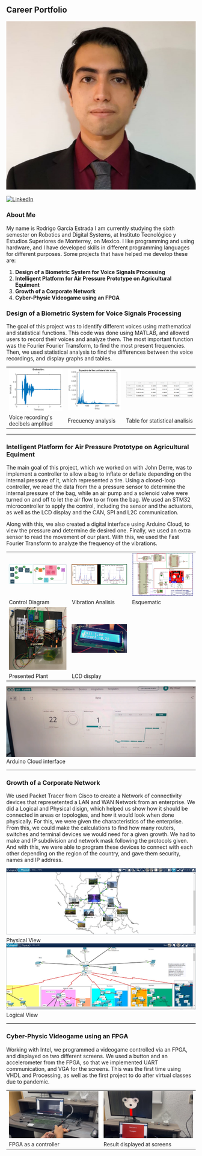 ## Career Portfolio

<img src="images/Captura de pantalla 2023-05-09 154352.png">

[![LinkedIn](https://img.shields.io/badge/LinkedIn-Rodrigo_García-0077B5?style=for-the-badge&logo=linkedin&logoColor=white&labelColor=101010)](https://www.linkedin.com/in/rodrigo-garcia-estrada-2001-eng)

### About Me
My name is Rodrigo García Estrada
I am currently studying the sixth semester on Robotics and Digital Systems, at Instituto Tecnológico y Estudios Superiores de Monterrey, on Mexico. I like programming and using hardware, and I have developed skills in different programming languages for different purposes.
Some projects that have helped me develop these are:

1. **Design of a Biometric System for Voice Signals Processing**
2. **Intelligent Platform for Air Pressure Prototype on Agricultural Equiment**
3. **Growth of a Corporate Network**
4. **Cyber-Physic Videogame using an FPGA**

### Design of a Biometric System for Voice Signals Processing
The goal of this project was to identify different voices using mathematical and statistical functions. This code was done using MATLAB, and allowed users to record their voices and analyze them. The most important function was the Fourier Fourier Transform, to find the most present frequencies. Then, we used statistical analysis to find the differences between the voice recordings, and display graphs and tables.

<table style="width:100%">
<tr>
<td>
<img src="images/AMplitud.png">
</a>
</td>
<td><img src="images/Frecuencias.png">
</a>
</td>
<td>
<img src="images/Tabla.png">
</a>
</td>
</tr>
<tr>
<td>
Voice recording's decibels amplitud
</a>
</td>
<td>
Frecuency analysis 
</a>
</td>
<td>
Table for statistical analisis
</a>
</td>
</tr>
</table>

___


### Intelligent Platform for Air Pressure Prototype on Agricultural Equiment
The main goal of this project, which we worked on with John Derre, was to implement a controller to allow a bag to inflate or deflate depending on the internal pressure of it, which represented a tire. Using a closed-loop controller, we read the data from the a pressure sensor to determine the internal pressure of the bag, while an air pump and a solenoid valve were turned on and off to let the air flow to or from the bag. We used an STM32 microcontroller to apply the control, including the sensor and the actuators, as well as the LCD display and the CAN, SPI and L2C communication.

Along with this, we also created a digital interface using Arduino Cloud, to view the pressure and determine de desired one. Finally, we used an extra sensor to read the movement of our plant. With this, we used the Fast Fourier Transform to analyze the frequency of the vibrations. 

<table style="width:100%">
<tr>
<td>
<img src="images/d_control deere.png">
</a>
</td>
<td>
<img src="images/frec deere.png">
</a>
</td>
<td>
<img src="images/esq deere.png">
</a>
</td>
</tr>
<tr>
<td>
Control Diagram
</a>
</td>
<td>
Vibration Analisis
</a>
</td>
<td>
Esquematic
</a>
</td>
</tr>
<tr>
<td>
<img src="images/planta deere.png">
</a>
</td>
<td>
<img src="images/lcd deere.png">
</a>
</td>
</tr>
<tr>
<td>
Presented Plant
</a>
</td>
<td>
LCD display
</a>
</td>
</tr>
</table>

<img src="images/iot cloud.png">
Arduino Cloud interface

___

### Growth of a Corporate Network

We used Packet Tracer from Cisco to create a Network of connectivity devices that represetented a LAN and WAN Network from an enterprise. We did a Logical and Physical disign, which helped us show how it should be connected in areas or topologies, and how it would look when done physically. For this, we were given the characteristics of the enterprise. From this, we could make the calculations to find how many routers, switches and terminal devices we would need for a given growth. We had to make and IP subdivision and network mask following the protocols given. And with this, we were able to program these devices to connect with each other depending on the region of the country, and gave them security, names and IP address.

<img src="images/Diapositiva1.PNG">
Physical View

<img src="images/Diapositiva2.PNG">
Logical View

___

### Cyber-Physic Videogame using an FPGA

Working with Intel, we programmed a videogame controlled via an FPGA, and displayed on two different screens. We used a button and an accelerometer from the FPGA, so that we implemented UART communication, and VGA for the screens. This was the first time using VHDL and Processing, as well as the first project to do after virtual classes due to pandemic.

<table style="width:100%">
<tr>
<td>
<img src="images/vga control.png">
</a>
</td>
<td>
<img src="images/vga dead.png">
</a>
</td>
</tr>
<tr>
<td>
FPGA as a controller
</a>
</td>
<td>
Result displayed at screens
</a>
</td>
</tr>
</table>

